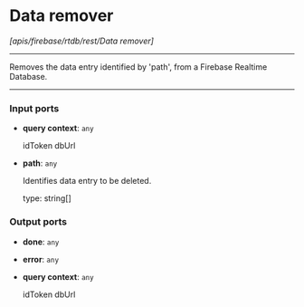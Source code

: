 # Data remover

_[apis/firebase/rtdb/rest/Data remover]_

---

Removes the data entry identified by 'path', from a Firebase Realtime Database.  

---

### Input ports

* __query context__: ` any `

    idToken
    dbUrl


* __path__: ` any `

    Identifies data entry to be deleted.
    
    type: string[]

### Output ports

* __done__: ` any `


* __error__: ` any `


* __query context__: ` any `

    idToken
    dbUrl

